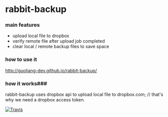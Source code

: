 # rabbit-backup

### main features ###

- upload local file to dropbox
- verify remote file after upload job completed
- clear local / remote backup files to save space

### how to use it ###
http://guoliang-dev.github.io/rabbit-backup/

### how it works###
rabbit-backup uses dropbox api to upload local file to dropbox.com; // that's why we need a dropbox access token. 


[![Travis](https://img.shields.io/travis/rust-lang/rust.svg?maxAge=2592000)](https://travis-ci.org/guoliang-dev/rabbit-backup)
